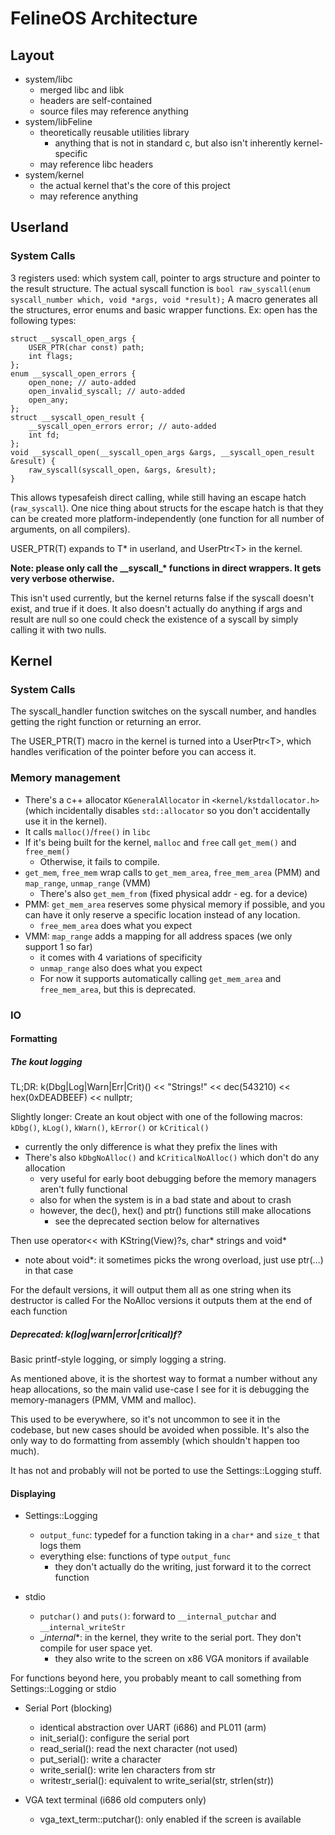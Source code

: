 # FelineOS Architecture

## Layout

* system/libc
  * merged libc and libk
  * headers are self-contained
  * source files may reference anything
* system/libFeline
  * theoretically reusable utilities library
    * anything that is not in standard c, but also isn't inherently kernel-specific
  * may reference libc headers
* system/kernel
  * the actual kernel that's the core of this project
  * may reference anything

## Userland

### System Calls
3 registers used: which system call, pointer to args structure and pointer to
the result structure. The actual syscall function is
`bool raw_syscall(enum syscall_number which, void *args, void *result);`
A macro generates all the structures, error enums and basic wrapper functions.
Ex: open has the following types:

    struct __syscall_open_args {
        USER_PTR(char const) path;
        int flags;
    };
    enum __syscall_open_errors {
        open_none; // auto-added
        open_invalid_syscall; // auto-added
        open_any;
    };
    struct __syscall_open_result {
        __syscall_open_errors error; // auto-added
        int fd;
    };
    void __syscall_open(__syscall_open_args &args, __syscall_open_result &result) {
        raw_syscall(syscall_open, &args, &result);
    }

This allows typesafeish direct calling, while still having an escape hatch
(`raw_syscall`). One nice thing about structs for the escape hatch is that
they can be created more platform-independently (one function for all number
of arguments, on all compilers).

USER_PTR(T) expands to T* in userland, and UserPtr\<T\> in the kernel.

**Note: please only call the __syscall\_\* functions in direct wrappers. It gets very verbose otherwise.**

This isn't used currently, but the kernel returns false if the syscall doesn't exist,
and true if it does. It also doesn't actually do anything if args and result are null
so one could check the existence of a syscall by simply calling it with two nulls.

## Kernel

### System Calls
The syscall_handler function switches on the syscall number, and handles
getting the right function or returning an error.

The USER_PTR(T) macro in the kernel is turned into a UserPtr\<T\>, which
handles verification of the pointer before you can access it.

### Memory management
* There's a c++ allocator `KGeneralAllocator` in `<kernel/kstdallocator.h>`
(which incidentally disables `std::allocator` so you don't accidentally use it in the kernel).
* It calls `malloc()`/`free()` in `libc`
* If it's being built for the kernel, `malloc` and `free` call `get_mem()` and `free_mem()`
  * Otherwise, it fails to compile.
* `get_mem`, `free_mem` wrap calls to `get_mem_area`, `free_mem_area` (PMM) and `map_range`, `unmap_range` (VMM)
  * There's also `get_mem_from` (fixed physical addr - eg. for a device)
* PMM: `get_mem_area` reserves some physical memory if possible, and you can
have it only reserve a specific location instead of any location.
  * `free_mem_area` does what you expect
* VMM: `map_range` adds a mapping for all address spaces (we only support 1 so far)
  * it comes with 4 variations of specificity
  * `unmap_range` also does what you expect
  * For now it supports automatically calling `get_mem_area` and `free_mem_area`,
  but this is deprecated.

### IO

#### Formatting

##### The kout logging
TL;DR: k(Dbg|Log|Warn|Err|Crit)() << "Strings!" << dec(543210) << hex(0xDEADBEEF) << nullptr;

Slightly longer:
Create an kout object with one of the following macros: `kDbg()`, `kLog()`, `kWarn()`, `kError()` or `kCritical()`

- currently the only difference is what they prefix the lines with
- There's also `kDbgNoAlloc()` and `kCriticalNoAlloc()` which don't do any allocation
  - very useful for early boot debugging before the memory managers aren't fully functional
  - also for when the system is in a bad state and about to crash
  - however, the dec(), hex() and ptr() functions still make allocations
    - see the deprecated section below for alternatives

Then use operator<< with KString(View)?s, char* strings and void*
- note about void*: it sometimes picks the wrong overload, just use ptr(…) in that case

For the default versions, it will output them all as one string when its destructor is called
For the NoAlloc versions it outputs them at the end of each function

##### Deprecated: k(log|warn|error|critical)f?
Basic printf-style logging, or simply logging a string.

As mentioned above, it is the shortest way to format a number without any
heap allocations, so the main valid use-case I see for it is debugging the
memory-managers (PMM, VMM and malloc).

This used to be everywhere, so it's not uncommon to see it in the codebase,
but new cases should be avoided when possible. It's also the only way to
do formatting from assembly (which shouldn't happen too much).

It has not and probably will not be ported to use the Settings::Logging stuff.

#### Displaying

- Settings::Logging
  - `output_func`: typedef for a function taking in a `char*` and `size_t` that logs them
  - everything else: functions of type `output_func`
    - they don't actually do the writing, just forward it to the correct function

- stdio
  - `putchar()` and `puts()`: forward to `__internal_putchar` and `__internal_writeStr`
  - __internal_*: in the kernel, they write to the serial port. They don't compile for user space yet.
    - they also write to the screen on x86 VGA monitors if available

For functions beyond here, you probably meant to call something from Settings::Logging or stdio

- Serial Port (blocking)
  - identical abstraction over UART (i686) and PL011 (arm)
  - init_serial(): configure the serial port
  - read_serial(): read the next character (not used)
  - put_serial(): write a character
  - write_serial(): write len characters from str
  - writestr_serial(): equivalent to write_serial(str, strlen(str))

- VGA text terminal (i686 old computers only)
  - vga_text_term::putchar(): only enabled if the screen is available
